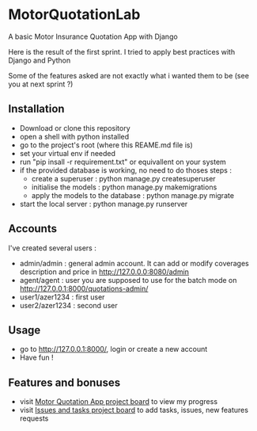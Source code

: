 # MotorQuotationLab
A basic Motor Insurance Quotation App with Django

Here is the result of the first sprint.
I tried to apply best practices with Django and Python

Some of the features asked are not exactly what i wanted them to be (see you at next sprint ?)

## Installation
- Download or clone this repository
- open a shell with python installed
- go to the project's root (where this REAME.md file is)
- set your virtual env if needed
- run "pip insall -r requirement.txt" or equivallent on your system
- if the provided database is working, no need to do thoses steps :
  - create a superuser : python manage.py createsuperuser
  - initialise the models : python manage.py makemigrations
  - apply the models to the database : python manage.py migrate
- start the local server : python manage.py runserver

## Accounts
I've created several users : 
 - admin/admin : general admin account. It can add or modify coverages description and price in http://127.0.0.0:8080/admin
 - agent/agent : user you are supposed to use for the batch mode on http://127.0.0.1:8000/quotations-admin/
 - user1/azer1234 : first user
 - user2/azer1234 : second user

## Usage
 - go to http://127.0.0.1:8000/, login or create a new account
 - Have fun !

## Features and bonuses
 - visit [Motor Quotation App project board](https://github.com/GuillaumeGSO/MotorQuotationLab/projects/1) to view my progress
 - visit [Issues and tasks project board](https://github.com/GuillaumeGSO/MotorQuotationLab/projects/2) to add tasks, issues, new features requests
